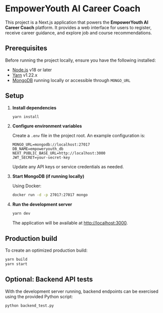 # EmpowerYouth AI Career Coach

This project is a Next.js application that powers the **EmpowerYouth AI Career Coach** platform. It provides a web interface for users to register, receive career guidance, and explore job and course recommendations.

## Prerequisites

Before running the project locally, ensure you have the following installed:

- [Node.js](https://nodejs.org/) v18 or later
- [Yarn](https://classic.yarnpkg.com/) v1.22.x
- [MongoDB](https://www.mongodb.com/) running locally or accessible through `MONGO_URL`

## Setup

1. **Install dependencies**
   ```bash
   yarn install
   ```

2. **Configure environment variables**

   Create a `.env` file in the project root. An example configuration is:

   ```env
   MONGO_URL=mongodb://localhost:27017
   DB_NAME=empoweryouth_db
   NEXT_PUBLIC_BASE_URL=http://localhost:3000
   JWT_SECRET=your-secret-key
   ```

   Update any API keys or service credentials as needed.

3. **Start MongoDB (if running locally)**

   Using Docker:
   ```bash
   docker run -d -p 27017:27017 mongo
   ```

4. **Run the development server**
   ```bash
   yarn dev
   ```

   The application will be available at [http://localhost:3000](http://localhost:3000).

## Production build

To create an optimized production build:

```bash
yarn build
yarn start
```

## Optional: Backend API tests

With the development server running, backend endpoints can be exercised using the provided Python script:

```bash
python backend_test.py
```

